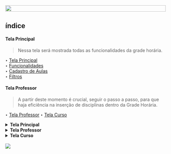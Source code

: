 <html>
<head><meta charset="UTF-8">
    <meta name="viewport" content="width=device-width, initial-scale=1.0"> </head>

<body>
<div align = "center">
<img src = "images/banner_manual.png" height=50% width = 100%></div>

## índice

#### Tela Principal

 > Nessa tela será mostrada todas as funcionalidades da grade horária.

‣ [Tela Principal](#tela-principal)<br>
‣ [Funcionalidades](#funcionalidades-da-tela)<br>
‣ [Cadastro de Aulas](#cadastrar-nova-aula)<br>
‣ [Filtros](#filtros)

#### Tela Professor

> A partir deste momento é crucial, seguir o passo a passo, para que haja eficiência na inserção de disciplinas dentro da Grade Horária.

‣ [Tela Professor](#tela-professor)
‣ [Tela Curso](#tela-curso)


<details>

<summary><strong>Tela Principal</strong></summary>

## Tela Principal

Ao abrir a aplicação, vai ser apresentada tela "Grade Horária", sendo possível definir os horários para as disciplinas de determinados cursos.

 Veja a imagem a seguir: 

<br>

<img src = "images/telaPrincipal.png" width = 60%>

### Funcionalidades da Tela

### Cadastrar nova aula

**1 - Clique no botão "Adicionar Aula", como mostrado na imagem a seguir:**
<br>

<img src = "images/CadastrarAula.png" width = 60%>

<br>

 **2 - Abrirá uma nova tela, na qual você deve definir o curso, disciplina, dia da semana e horário.**

<br>

 <img src = "images/adicionarDadosAula.png" width = 40%>

<br>

 **3 - Logo após, preencher os campos, clique no botão "Cadastrar Aula"**

<br>

 <img src = "images/botaoCadastrar.png" width = 40%>

***OBSERVAÇÃO:*** **Caso os campos não sejam preenchidos e o botão "Cadastrar Aula" seja acionado,<br> uma tela de alerta será exibida.**

 <img src = "images/error.png" width = 40%>

<br>

**4 - As aulas cadastradas serão exibidas dentro da tabela principal.**

<br>

 <img src = "images/telaPrincipalTabela.png" width = 60%>


### Filtros 

 **1 - Caso queira adicionar filtros a tabela, existem alguns botões que possibilitam essa função.**

  <br>

  <img src = "images/telaPrincipalFiltro.png" width = 60%>

  ***OBSERVAÇÃO:*** **Necessário que todos os filtros estejam preenchidos para que aplicação funcione.**

</details>

<details>

<summary><strong>Tela Professor</strong></summary>

## Tela Professor

- Para se direcionar a tela do professor, selecione no menu a opção "professores".

Veja a imagem a seguir:

<img src = "images/IrParaProfessor.png" width = 60%>

- ***Abrirá em seu computador a seguinte tela:***

<img src = "images/TelaProfessor.png" width = 60%>

### Funcionalidades da tela:

### Cadastrar Professor

***1 - Clique em "Adicionar professor"***

<img src = "images/adicionarDadosProfessor.png" width = 60%><br>

***2 - Preencha os campos "Nome" e "Email". Após Clique em "Cadastrar"***

<img src = "images/AdicionandoProfessor.png" width = 60%><br>

### Deletar Professor

***1 - Selecione a linha que está o professor que desejas deletar***

***2 - Clique em "Deletar"***

<img src = "images/deletarProfessor.png" width = 60%><br>

***OBSERVAÇÃO:*** Sempre selecione a linha, caso contrário mostrará um erro. Veja a imagem a seguir:

<img src = "images/selecionarLinhaDeletar.png" width = 40%><br>

***3 - Confirme sobre sua decisão***

<img src = "images/confirmacaoDeletar.png" width = 40%><br>

### Atualiizar Professor

***1 - Selecione a linha que está o professor que desejas atualiizar***

***2 - Clique em "Atualizar"***

<img src = "images/atualizar.png" width = 60%><br>

***OBSERVAÇÃO:*** Sempre selecione a linha, caso contrário mostrará um erro. Veja a imagem a seguir:

<img src = "images/erroAtualizar.png" width = 40%><br>

***3 - Logo após abrirá uma nova janela, preencha os campos e clique em "Atualizar"***

<img src = "images/AtualizaProfessor.png" width = 40%><br>

### Filtrar Tabela

***1 - Clique em Filtro***

***2 - Selecione o nome que desejas filtrar***

***3 - Clique em "Filtrar"***

***4 - Quer finalizar a filtragem, clique em "Remover Filtro"***

<img src = "images/filtrar.png" width = 60%><br>

</details>

<details>

<summary><strong>Tela Curso</strong></summary>


## Tela Curso

- Para se direcionar a tela de curso, selecione no menu a opção "cursos".

Veja a imagem a seguir:

<img src = "images/mudarTelaCurso.png" width = 60%>

- ***Abrirá em seu computador a seguinte tela:***

<img src = "images/TelaCurso.png" width = 60%>

### Funcionalidades da tela:

### Cadastrar Curso

***1 - Clique em "Adicionar Cursos"***

<img src = "images/adicionarCurso.png" width = 60%><br>

***2 - Preencha os campos e logo após Clique em "Confirmar"***

<img src = "images/camposCurso.png" width = 40%><br>

### Deletar Curso

***1 - Selecione a linha que está o curso que desejas deletar***

***2 - Clique em "Deletar"***

<img src = "images/deletarCurso.png" width = 60%><br>

***OBSERVAÇÃO:*** Sempre selecione a linha, caso contrário mostrará um erro. Veja a imagem a seguir:

<img src = "images/erroCursoLinha.png" width = 40%><br>

***3 - Confirme sobre sua decisão***

<img src = "images/confirmaCurso.png" width = 40%><br>

### Filtrar Tabela

***1 - Clique em Filtro***

***2 - Clique em "Escolha o coordenador"***

***3 - Selecione o coordenador que desejas filtrar***

***4 - Quer finalizar a filtragem, clique em "Limpar"***

<img src = "images/filtrarCurso.png" width = 60%><br>

</details>

<br>

<img src = "images/rodape.png" >

<img>
</body>
</html>

